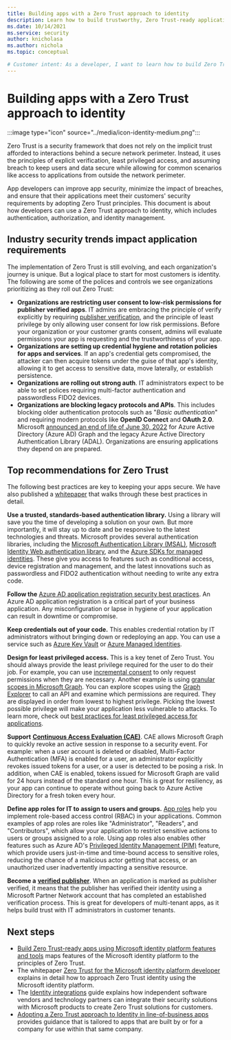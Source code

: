 ```yaml
---
title: Building apps with a Zero Trust approach to identity
description: Learn how to build trustworthy, Zero Trust-ready applications with secure authentication and authorization using the Microsoft identity platform.
ms.date: 10/14/2021
ms.service: security
author: knicholasa
ms.author: nichola
ms.topic: conceptual

# Customer intent: As a developer, I want to learn how to build Zero Trust-compliant apps using Microsoft identity platform features, so I can ensure that my applications are trustworthy and more secure.
---
```


# Building apps with a Zero Trust approach to identity

:::image type="icon" source="../media/icon-identity-medium.png":::

Zero Trust is a security framework that does not rely on the implicit trust afforded to interactions behind a secure network perimeter. Instead, it uses the principles of explicit verification, least privileged access, and assuming breach to keep users and data secure while allowing for common scenarios like access to applications from outside the network perimeter.

App developers can improve app security, minimize the impact of breaches, and ensure that their applications meet their customers' security requirements by adopting Zero Trust principles. This document is about how developers can use a Zero Trust approach to identity, which includes authentication, authorization, and identity management.

## Industry security trends impact application requirements

The implementation of Zero Trust is still evolving, and each organization's journey is unique. But a logical place to start for most customers is identity. The following are some of the polices and controls we see organizations prioritizing as they roll out Zero Trust:

- **Organizations are restricting user consent to low-risk permissions for publisher verified apps**. IT admins are embracing the principle of verify explicitly by requiring  [publisher verification](/azure/active-directory/develop/publisher-verification-overview), and the principle of least privilege by only allowing user consent for low risk permissions. Before your organization or your customer grants consent, admins will evaluate permissions your app is requesting and the trustworthiness of your app.
- **Organizations are setting up credential hygiene and rotation policies for apps and services**. If an app's credential gets compromised, the attacker can then acquire tokens under the guise of that app's identity, allowing it to get access to sensitive data, move laterally, or establish persistence.
- **Organizations are rolling out strong auth**. IT administrators expect to be able to set polices requiring multi-factor authentication and passwordless FIDO2 devices.
- **Organizations are blocking legacy protocols and APIs**. This includes blocking older authentication protocols such as "*Basic authentication*" and requiring modern protocols like **OpenID Connect** and **OAuth 2.0**. Microsoft [announced an end of life of June 30, 2022](https://techcommunity.microsoft.com/t5/azure-active-directory-identity/update-your-applications-to-use-microsoft-authentication-library/ba-p/1257363) for Azure Active Directory (Azure AD) Graph and the legacy Azure Active Directory Authentication Library (ADAL). Organizations are ensuring applications they depend on are prepared.

## Top recommendations for Zero Trust

The following best practices are key to keeping your apps secure. We have also published a [whitepaper](https://www.microsoft.com/security/content-library/Search?SearchDataFor=OJZgGWbHnB3Ll5hblDBugaEMQAchNfvkzk5X5AmPM4tK43NHpbF5%2Bky%2Fnuivl7plZz89b%2FuLMMZsMqKeYbhPPw%3D%3D&IsKeywordSearch=evXIpssXVY6lIm6X2K9ieA%3D%3D) that walks through these best practices in detail.

**Use a trusted, standards-based authentication library.** Using a library will save you the time of developing a solution on your own. But more importantly, it will stay up to date and be responsive to the latest technologies and threats. Microsoft provides several authentication libraries, including the [Microsoft Authentication Library (MSAL)](/azure/active-directory/develop/msal-overview), [Microsoft Identity Web authentication library](/azure/active-directory/develop/microsoft-identity-web), and the [Azure SDKs for managed identities](/azure/active-directory/managed-identities-azure-resources/qs-configure-sdk-windows-vm#azure-sdks-with-managed-identities-for-azure-resources-support). These give you access to features such as conditional access, device registration and management, and the latest innovations such as passwordless and FIDO2 authentication without needing to write any extra code.

**Follow the** [Azure AD application registration security best practices](/azure/active-directory/develop/security-best-practices-for-app-registration). An Azure AD application registration is a critical part of your business application. Any misconfiguration or lapse in hygiene of your application can result in downtime or compromise.

**Keep credentials out of your code.** This enables credential rotation by IT administrators without bringing down or redeploying an app. You can use a service such as [Azure Key Vault](/azure/key-vault/general/authentication-fundamentals) or [Azure Managed Identities](/azure/active-directory/managed-identities-azure-resources/overview).

**Design for least privileged access.** This is a key tenet of Zero Trust. You should always provide the least privilege required for the user to do their job. For example, you can use [incremental consent](/azure/active-directory/azuread-dev/azure-ad-endpoint-comparison#incremental-and-dynamic-consent) to only request permissions when they are necessary. Another example is using [granular scopes in Microsoft Graph](/graph/permissions-reference). You can explore scopes using the [Graph Explorer](https://developer.microsoft.com/graph/graph-explorer) to call an API and examine which permissions are required. They are displayed in order from lowest to highest privilege. Picking the lowest possible privilege will make your application less vulnerable to attacks. To learn more, check out [best practices for least privileged access for applications](/azure/active-directory/develop/secure-least-privileged-access).

**Support** [**Continuous Access Evaluation (CAE)**](/azure/active-directory/develop/app-resilience-continuous-access-evaluation). CAE allows Microsoft Graph to quickly revoke an active session in response to a security event. For example: when a user account is deleted or disabled, Multi-Factor Authentication (MFA) is enabled for a user, an administrator explicitly revokes issued tokens for a user, or a user is detected to be posing a risk. In addition, when CAE is enabled, tokens issued for Microsoft Graph are valid for 24 hours instead of the standard one hour. This is great for resiliency, as your app can continue to operate without going back to Azure Active Directory for a fresh token every hour.

**Define app roles for IT to assign to users and groups.** [App roles](/azure/active-directory/develop/howto-add-app-roles-in-azure-ad-apps) help you implement role-based access control (RBAC) in your applications. Common examples of app roles are roles like &quot;Administrator&quot;, &quot;Readers&quot;, and &quot;Contributors&quot;, which allow your application to restrict sensitive actions to users or groups assigned to a role. Using app roles also enables other features such as Azure AD's [Privileged Identity Management (PIM)](/azure/active-directory/privileged-identity-management/pim-configure) feature, which provide users just-in-time and time-bound access to sensitive roles, reducing the chance of a malicious actor getting that access, or an unauthorized user inadvertently impacting a sensitive resource.

**Become a** [**verified publisher**](/azure/active-directory/develop/publisher-verification-overview). When an application is marked as publisher verified, it means that the publisher has verified their identity using a Microsoft Partner Network account that has completed an established verification process. This is great for developers of multi-tenant apps, as it helps build trust with IT administrators in customer tenants.

## Next steps

- [Build Zero Trust-ready apps using Microsoft identity platform features and tools](/azure/active-directory/develop/zero-trust-for-developers) maps features of the Microsoft identity platform to the principles of Zero Trust.
- The whitepaper [Zero Trust for the Microsoft identity platform developer](https://www.microsoft.com/en-us/security/content-library/Search?SearchDataFor=XmDgC%2FXXo5ndDfaIogpzN3z%2Fk1ngyHFPmYSECF7K%2BxkCQz8%2FBWMp63X38SzsMdhQNDBlSiHOdG9fQ59C%2FKTbpw%3D%3D&IsKeywordSearch=evXIpssXVY6lIm6X2K9ieA%3D%3D) explains in detail how to approach Zero Trust identity using the Microsoft identity platform.
- The [Identity integrations](../integrate/identity.md) guide explains how independent software vendors and technology partners can integrate their security solutions with Microsoft products to create Zero Trust solutions for customers.
- [Adopting a Zero Trust approach to Identity in line-of-business apps](https://www.microsoft.com/security/content-library/Search?SearchDataFor=exa53Ls2AE3Xw0M%2FaDIp5VAGjd2iDgwjn0tLGLtAmiI296%2BBEM7dt2WPVPJ2mzSgKwHV8bft4HqA0qUBqFqSHpBr5bF%2FJxhY8TBumf%2FPs8E%3D&IsKeywordSearch=evXIpssXVY6lIm6X2K9ieA%3D%3D) provides guidance that is tailored to apps that are built by or for a company for use within that same company. 
